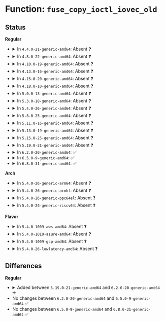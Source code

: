 # Function: <code>fuse_copy_ioctl_iovec_old</code>

## Status
<b>Regular</b>
<ul>
<li>
<details>
<summary>In <code>4.4.0-21-generic-amd64</code>: Absent ❓</summary>

```json
{
  "name": "fuse_copy_ioctl_iovec_old",
  "collision_type": "Unique Static",
  "inline_type": "Full",
  "funcs": [
    {
      "addr": 18446744071582080550,
      "name": "fuse_copy_ioctl_iovec_old",
      "external": false,
      "loc": "fs/fuse/file.c:2320",
      "file": "fs/fuse/file.c",
      "inline": "not declared, inlined",
      "caller_inline": [
        "fs/fuse/file.c:fuse_do_ioctl"
      ],
      "caller_func": []
    }
  ],
  "symbols": []
}
```
</details>
</li>
<li>
<details>
<summary>In <code>4.8.0-22-generic-amd64</code>: Absent ❓</summary>

```json
{
  "name": "fuse_copy_ioctl_iovec_old",
  "collision_type": "Unique Static",
  "inline_type": "Full",
  "funcs": [
    {
      "addr": 18446744071582295962,
      "name": "fuse_copy_ioctl_iovec_old",
      "external": false,
      "loc": "fs/fuse/file.c:2390",
      "file": "fs/fuse/file.c",
      "inline": "not declared, inlined",
      "caller_inline": [
        "fs/fuse/file.c:fuse_do_ioctl"
      ],
      "caller_func": []
    }
  ],
  "symbols": []
}
```
</details>
</li>
<li>
<details>
<summary>In <code>4.10.0-19-generic-amd64</code>: Absent ❓</summary>

```json
{
  "name": "fuse_copy_ioctl_iovec_old",
  "collision_type": "Unique Static",
  "inline_type": "Full",
  "funcs": [
    {
      "addr": 18446744071582384106,
      "name": "fuse_copy_ioctl_iovec_old",
      "external": false,
      "loc": "fs/fuse/file.c:2354",
      "file": "fs/fuse/file.c",
      "inline": "not declared, inlined",
      "caller_inline": [
        "fs/fuse/file.c:fuse_do_ioctl"
      ],
      "caller_func": []
    }
  ],
  "symbols": []
}
```
</details>
</li>
<li>
<details>
<summary>In <code>4.13.0-16-generic-amd64</code>: Absent ❓</summary>

```json
{
  "name": "fuse_copy_ioctl_iovec_old",
  "collision_type": "Unique Static",
  "inline_type": "Full",
  "funcs": [
    {
      "addr": 18446744071582469602,
      "name": "fuse_copy_ioctl_iovec_old",
      "external": false,
      "loc": "fs/fuse/file.c:2347",
      "file": "fs/fuse/file.c",
      "inline": "not declared, inlined",
      "caller_inline": [
        "fs/fuse/file.c:fuse_do_ioctl"
      ],
      "caller_func": []
    }
  ],
  "symbols": []
}
```
</details>
</li>
<li>
<details>
<summary>In <code>4.15.0-20-generic-amd64</code>: Absent ❓</summary>

```json
{
  "name": "fuse_copy_ioctl_iovec_old",
  "collision_type": "Unique Static",
  "inline_type": "Full",
  "funcs": [
    {
      "addr": 18446744071582620310,
      "name": "fuse_copy_ioctl_iovec_old",
      "external": false,
      "loc": "fs/fuse/file.c:2355",
      "file": "fs/fuse/file.c",
      "inline": "not declared, inlined",
      "caller_inline": [
        "fs/fuse/file.c:fuse_do_ioctl"
      ],
      "caller_func": []
    }
  ],
  "symbols": []
}
```
</details>
</li>
<li>
<details>
<summary>In <code>4.18.0-10-generic-amd64</code>: Absent ❓</summary>

```json
{
  "name": "fuse_copy_ioctl_iovec_old",
  "collision_type": "Unique Static",
  "inline_type": "Full",
  "funcs": [
    {
      "addr": 18446744071582811879,
      "name": "fuse_copy_ioctl_iovec_old",
      "external": false,
      "loc": "fs/fuse/file.c:2356",
      "file": "fs/fuse/file.c",
      "inline": "not declared, inlined",
      "caller_inline": [
        "fs/fuse/file.c:fuse_do_ioctl"
      ],
      "caller_func": []
    }
  ],
  "symbols": []
}
```
</details>
</li>
<li>
<details>
<summary>In <code>5.0.0-13-generic-amd64</code>: Absent ❓</summary>

```json
{
  "name": "fuse_copy_ioctl_iovec_old",
  "collision_type": "Unique Static",
  "inline_type": "Full",
  "funcs": [
    {
      "addr": 18446744071582914765,
      "name": "fuse_copy_ioctl_iovec_old",
      "external": false,
      "loc": "fs/fuse/file.c:2369",
      "file": "fs/fuse/file.c",
      "inline": "not declared, inlined",
      "caller_inline": [
        "fs/fuse/file.c:fuse_do_ioctl"
      ],
      "caller_func": []
    }
  ],
  "symbols": []
}
```
</details>
</li>
<li>
<details>
<summary>In <code>5.3.0-18-generic-amd64</code>: Absent ❓</summary>

```json
{
  "name": "fuse_copy_ioctl_iovec_old",
  "collision_type": "Unique Static",
  "inline_type": "Full",
  "funcs": [
    {
      "addr": 18446744071583094250,
      "name": "fuse_copy_ioctl_iovec_old",
      "external": false,
      "loc": "fs/fuse/file.c:2435",
      "file": "fs/fuse/file.c",
      "inline": "not declared, inlined",
      "caller_inline": [
        "fs/fuse/file.c:fuse_do_ioctl"
      ],
      "caller_func": []
    }
  ],
  "symbols": []
}
```
</details>
</li>
<li>
<details>
<summary>In <code>5.4.0-26-generic-amd64</code>: Absent ❓</summary>

```json
{
  "name": "fuse_copy_ioctl_iovec_old",
  "collision_type": "Unique Static",
  "inline_type": "Full",
  "funcs": [
    {
      "addr": 18446744071583205775,
      "name": "fuse_copy_ioctl_iovec_old",
      "external": false,
      "loc": "fs/fuse/file.c:2581",
      "file": "fs/fuse/file.c",
      "inline": "not declared, inlined",
      "caller_inline": [
        "fs/fuse/file.c:fuse_do_ioctl"
      ],
      "caller_func": []
    }
  ],
  "symbols": []
}
```
</details>
</li>
<li>
<details>
<summary>In <code>5.8.0-25-generic-amd64</code>: Absent ❓</summary>

```json
{
  "name": "fuse_copy_ioctl_iovec_old",
  "collision_type": "Unique Static",
  "inline_type": "Full",
  "funcs": [
    {
      "addr": 18446744071583524463,
      "name": "fuse_copy_ioctl_iovec_old",
      "external": false,
      "loc": "fs/fuse/file.c:2598",
      "file": "fs/fuse/file.c",
      "inline": "not declared, inlined",
      "caller_inline": [
        "fs/fuse/file.c:fuse_do_ioctl"
      ],
      "caller_func": []
    }
  ],
  "symbols": []
}
```
</details>
</li>
<li>
<details>
<summary>In <code>5.11.0-16-generic-amd64</code>: Absent ❓</summary>

```json
{
  "name": "fuse_copy_ioctl_iovec_old",
  "collision_type": "Unique Static",
  "inline_type": "Full",
  "funcs": [
    {
      "addr": 18446744071583633607,
      "name": "fuse_copy_ioctl_iovec_old",
      "external": false,
      "loc": "fs/fuse/file.c:2645",
      "file": "fs/fuse/file.c",
      "inline": "not declared, inlined",
      "caller_inline": [
        "fs/fuse/file.c:fuse_do_ioctl"
      ],
      "caller_func": []
    }
  ],
  "symbols": []
}
```
</details>
</li>
<li>
<details>
<summary>In <code>5.13.0-19-generic-amd64</code>: Absent ❓</summary>

```json
{
  "name": "fuse_copy_ioctl_iovec_old",
  "collision_type": "Unique Static",
  "inline_type": "Full",
  "funcs": [
    {
      "addr": 18446744071583702328,
      "name": "fuse_copy_ioctl_iovec_old",
      "external": false,
      "loc": "fs/fuse/ioctl.c:18",
      "file": "fs/fuse/ioctl.c",
      "inline": "not declared, inlined",
      "caller_inline": [
        "fs/fuse/ioctl.c:fuse_do_ioctl"
      ],
      "caller_func": []
    }
  ],
  "symbols": []
}
```
</details>
</li>
<li>
<details>
<summary>In <code>5.15.0-25-generic-amd64</code>: Absent ❓</summary>

```json
{
  "name": "fuse_copy_ioctl_iovec_old",
  "collision_type": "Unique Static",
  "inline_type": "Full",
  "funcs": [
    {
      "addr": 18446744071584062941,
      "name": "fuse_copy_ioctl_iovec_old",
      "external": false,
      "loc": "fs/fuse/ioctl.c:18",
      "file": "fs/fuse/ioctl.c",
      "inline": "not declared, inlined",
      "caller_inline": [
        "fs/fuse/ioctl.c:fuse_do_ioctl"
      ],
      "caller_func": []
    }
  ],
  "symbols": []
}
```
</details>
</li>
<li>
<details>
<summary>In <code>5.19.0-21-generic-amd64</code>: Absent ❓</summary>

```json
{
  "name": "fuse_copy_ioctl_iovec_old",
  "collision_type": "Unique Static",
  "inline_type": "Full",
  "funcs": [
    {
      "addr": 18446744071584651759,
      "name": "fuse_copy_ioctl_iovec_old",
      "external": false,
      "loc": "fs/fuse/ioctl.c:29",
      "file": "fs/fuse/ioctl.c",
      "inline": "not declared, inlined",
      "caller_inline": [],
      "caller_func": []
    }
  ],
  "symbols": []
}
```
</details>
</li>
<li>
<details>
<summary>In <code>6.2.0-20-generic-amd64</code>: ✅</summary>

```c
int fuse_copy_ioctl_iovec_old(struct iovec * dst, void * src, size_t transferred, unsigned int count, bool is_compat)
```

```json
{
  "name": "fuse_copy_ioctl_iovec_old",
  "collision_type": "Unique Static",
  "inline_type": "No",
  "funcs": [
    {
      "addr": 18446744071585333296,
      "name": "fuse_copy_ioctl_iovec_old",
      "external": false,
      "loc": "fs/fuse/ioctl.c:29",
      "file": "fs/fuse/ioctl.c",
      "inline": "seen, unknown",
      "caller_inline": [],
      "caller_func": [
        "fs/fuse/ioctl.c:fuse_do_ioctl"
      ]
    }
  ],
  "symbols": [
    {
      "addr": 18446744071585333296,
      "name": "fuse_copy_ioctl_iovec_old",
      "section": ".text",
      "bind": "STB_LOCAL",
      "size": 168
    }
  ]
}
```
</details>
</li>
<li>
<details>
<summary>In <code>6.5.0-9-generic-amd64</code>: ✅</summary>

```c
int fuse_copy_ioctl_iovec_old(struct iovec * dst, void * src, size_t transferred, unsigned int count, bool is_compat)
```

```json
{
  "name": "fuse_copy_ioctl_iovec_old",
  "collision_type": "Unique Static",
  "inline_type": "No",
  "funcs": [
    {
      "addr": 18446744071585562800,
      "name": "fuse_copy_ioctl_iovec_old",
      "external": false,
      "loc": "fs/fuse/ioctl.c:38",
      "file": "fs/fuse/ioctl.c",
      "inline": "seen, unknown",
      "caller_inline": [],
      "caller_func": [
        "fs/fuse/ioctl.c:fuse_do_ioctl"
      ]
    }
  ],
  "symbols": [
    {
      "addr": 18446744071585562800,
      "name": "fuse_copy_ioctl_iovec_old",
      "section": ".text",
      "bind": "STB_LOCAL",
      "size": 168
    }
  ]
}
```
</details>
</li>
<li>
<details>
<summary>In <code>6.8.0-31-generic-amd64</code>: ✅</summary>

```c
int fuse_copy_ioctl_iovec_old(struct iovec * dst, void * src, size_t transferred, unsigned int count, bool is_compat)
```

```json
{
  "name": "fuse_copy_ioctl_iovec_old",
  "collision_type": "Unique Static",
  "inline_type": "No",
  "funcs": [
    {
      "addr": 18446744071585801136,
      "name": "fuse_copy_ioctl_iovec_old",
      "external": false,
      "loc": "fs/fuse/ioctl.c:38",
      "file": "fs/fuse/ioctl.c",
      "inline": "seen, unknown",
      "caller_inline": [],
      "caller_func": [
        "fs/fuse/ioctl.c:fuse_do_ioctl"
      ]
    }
  ],
  "symbols": [
    {
      "addr": 18446744071585801136,
      "name": "fuse_copy_ioctl_iovec_old",
      "section": ".text",
      "bind": "STB_LOCAL",
      "size": 168
    }
  ]
}
```
</details>
</li>
</ul>
<b>Arch</b>
<ul>
<li>
<details>
<summary>In <code>5.4.0-26-generic-arm64</code>: Absent ❓</summary>

```json
{
  "name": "fuse_copy_ioctl_iovec_old",
  "collision_type": "Unique Static",
  "inline_type": "Full",
  "funcs": [
    {
      "addr": 18446603336494918968,
      "name": "fuse_copy_ioctl_iovec_old",
      "external": false,
      "loc": "fs/fuse/file.c:2581",
      "file": "fs/fuse/file.c",
      "inline": "not declared, inlined",
      "caller_inline": [
        "fs/fuse/file.c:fuse_do_ioctl"
      ],
      "caller_func": []
    }
  ],
  "symbols": []
}
```
</details>
</li>
<li>
<details>
<summary>In <code>5.4.0-26-generic-armhf</code>: Absent ❓</summary>

```json
{
  "name": "fuse_copy_ioctl_iovec_old",
  "collision_type": "Unique Static",
  "inline_type": "Full",
  "funcs": [
    {
      "addr": 3228336156,
      "name": "fuse_copy_ioctl_iovec_old",
      "external": false,
      "loc": "fs/fuse/file.c:2581",
      "file": "fs/fuse/file.c",
      "inline": "not declared, inlined",
      "caller_inline": [
        "fs/fuse/file.c:fuse_do_ioctl"
      ],
      "caller_func": []
    }
  ],
  "symbols": []
}
```
</details>
</li>
<li>
<details>
<summary>In <code>5.4.0-26-generic-ppc64el</code>: Absent ❓</summary>

```json
{
  "name": "fuse_copy_ioctl_iovec_old",
  "collision_type": "Unique Static",
  "inline_type": "Full",
  "funcs": [
    {
      "addr": 13835058055288795528,
      "name": "fuse_copy_ioctl_iovec_old",
      "external": false,
      "loc": "fs/fuse/file.c:2581",
      "file": "fs/fuse/file.c",
      "inline": "not declared, inlined",
      "caller_inline": [
        "fs/fuse/file.c:fuse_do_ioctl"
      ],
      "caller_func": []
    }
  ],
  "symbols": []
}
```
</details>
</li>
<li>
<details>
<summary>In <code>5.4.0-24-generic-riscv64</code>: Absent ❓</summary>

```json
{
  "name": "fuse_copy_ioctl_iovec_old",
  "collision_type": "Unique Static",
  "inline_type": "Full",
  "funcs": [
    {
      "addr": 18446743936274232166,
      "name": "fuse_copy_ioctl_iovec_old",
      "external": false,
      "loc": "fs/fuse/file.c:2581",
      "file": "fs/fuse/file.c",
      "inline": "not declared, inlined",
      "caller_inline": [
        "fs/fuse/file.c:fuse_do_ioctl"
      ],
      "caller_func": []
    }
  ],
  "symbols": []
}
```
</details>
</li>
</ul>
<b>Flavor</b>
<ul>
<li>
<details>
<summary>In <code>5.4.0-1009-aws-amd64</code>: Absent ❓</summary>

```json
{
  "name": "fuse_copy_ioctl_iovec_old",
  "collision_type": "Unique Static",
  "inline_type": "Full",
  "funcs": [
    {
      "addr": 18446744071583174511,
      "name": "fuse_copy_ioctl_iovec_old",
      "external": false,
      "loc": "fs/fuse/file.c:2581",
      "file": "fs/fuse/file.c",
      "inline": "not declared, inlined",
      "caller_inline": [
        "fs/fuse/file.c:fuse_do_ioctl"
      ],
      "caller_func": []
    }
  ],
  "symbols": []
}
```
</details>
</li>
<li>
<details>
<summary>In <code>5.4.0-1010-azure-amd64</code>: Absent ❓</summary>

```json
{
  "name": "fuse_copy_ioctl_iovec_old",
  "collision_type": "Unique Static",
  "inline_type": "Full",
  "funcs": [
    {
      "addr": 18446744071583111663,
      "name": "fuse_copy_ioctl_iovec_old",
      "external": false,
      "loc": "fs/fuse/file.c:2581",
      "file": "fs/fuse/file.c",
      "inline": "not declared, inlined",
      "caller_inline": [
        "fs/fuse/file.c:fuse_do_ioctl"
      ],
      "caller_func": []
    }
  ],
  "symbols": []
}
```
</details>
</li>
<li>
<details>
<summary>In <code>5.4.0-1009-gcp-amd64</code>: Absent ❓</summary>

```json
{
  "name": "fuse_copy_ioctl_iovec_old",
  "collision_type": "Unique Static",
  "inline_type": "Full",
  "funcs": [
    {
      "addr": 18446744071583158543,
      "name": "fuse_copy_ioctl_iovec_old",
      "external": false,
      "loc": "fs/fuse/file.c:2581",
      "file": "fs/fuse/file.c",
      "inline": "not declared, inlined",
      "caller_inline": [
        "fs/fuse/file.c:fuse_do_ioctl"
      ],
      "caller_func": []
    }
  ],
  "symbols": []
}
```
</details>
</li>
<li>
<details>
<summary>In <code>5.4.0-26-lowlatency-amd64</code>: Absent ❓</summary>

```json
{
  "name": "fuse_copy_ioctl_iovec_old",
  "collision_type": "Unique Static",
  "inline_type": "Full",
  "funcs": [
    {
      "addr": 18446744071583252121,
      "name": "fuse_copy_ioctl_iovec_old",
      "external": false,
      "loc": "fs/fuse/file.c:2581",
      "file": "fs/fuse/file.c",
      "inline": "not declared, inlined",
      "caller_inline": [
        "fs/fuse/file.c:fuse_do_ioctl"
      ],
      "caller_func": []
    }
  ],
  "symbols": []
}
```
</details>
</li>
</ul>

## Differences
<b>Regular</b>
<ul>
<li>
<details>
<summary>Added between <code>5.19.0-21-generic-amd64</code> and <code>6.2.0-20-generic-amd64</code> ➕</summary>

```c
int fuse_copy_ioctl_iovec_old(struct iovec * dst, void * src, size_t transferred, unsigned int count, bool is_compat)
```
</details>
</li>
<li>
No changes between <code>6.2.0-20-generic-amd64</code> and <code>6.5.0-9-generic-amd64</code> ✅
</li>
<li>
No changes between <code>6.5.0-9-generic-amd64</code> and <code>6.8.0-31-generic-amd64</code> ✅
</li>
</ul>

